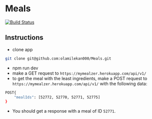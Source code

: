 # Meals

[![Build Status](https://travis-ci.org/olamilekan000/Meals.svg?branch=master)](https://travis-ci.org/olamilekan000/Meals)

## Instructions

* clone app
```bash
git clone git@github.com:olamilekan000/Meals.git
```
* npm run dev
* make a GET request to `https://mymealzer.herokuapp.com/api/v1/` 
* to get the meal with the least ingredients, make a POST request to `https://mymealzer.herokuapp.com/api/v1/` with the following data:
```bash
POST{
	"mealIds": [52772, 52770, 52771, 52775]
}
```
* You should get a response with a meal of ID `52771`.
